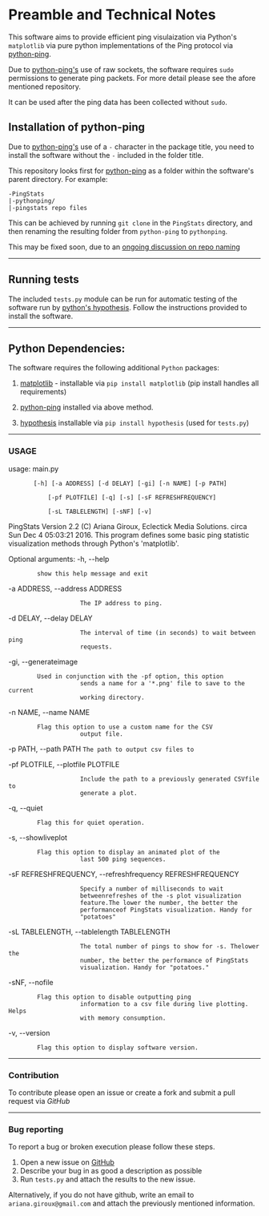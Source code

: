 # Preamble and Technical Notes

This software aims to provide efficient ping visulaization via Python's
`matplotlib` via pure python implementations of the Ping protocol via
[python-ping](https://github.com/l4m3rx/python-ping).

Due to [python-ping's](https://github.com/l4m3rx/python-ping) use of raw
sockets, the software requires `sudo` permissions to generate ping packets. For
more detail please see the afore mentioned repository.

It can be used after the ping data has been collected without `sudo`.

## Installation of python-ping

Due to [python-ping's](https://github.com/l4m3rx/python-ping) use of a `-`
character in the package title, you need to install the software without the
`-` included in the folder title. 

This repository looks first for [python-ping](https://github.com/l4m3rx/python-ping) as a folder within the software's parent directory. For example:

```
-PingStats
|-pythonping/
|-pingstats repo files
```

This can be achieved by running `git clone` in the `PingStats` directory, and then renaming the resulting folder from `python-ping` to `pythonping`. 

This may be fixed soon, due to an [ongoing discussion on repo
naming](https://github.com/l4m3rx/python-ping/issues/23)

---

## Running tests

The included `tests.py` module can be run for automatic testing of the
software run by [python's
hypothesis](https://github.com/HypothesisWorks/hypothesis-python). Follow the
instructions provided to install the software.

--- 

## Python Dependencies:

The software requires the following additional `Python` packages:

1. [matplotlib](http://matplotlib.org/) - installable via `pip install matplotlib` (pip install handles all requirements)

2. [python-ping](https://github.com/l4m3rx/python-ping) installed via above method.

3. [hypothesis](https://github.com/HypothesisWorks/hypothesis-python) installable via `pip install hypothesis` (used for `tests.py`)


---

### USAGE


usage: main.py

	       [-h] [-a ADDRESS] [-d DELAY] [-gi] [-n NAME] [-p PATH]

               [-pf PLOTFILE] [-q] [-s] [-sF REFRESHFREQUENCY]

               [-sL TABLELENGTH] [-sNF] [-v]

PingStats Version 2.2 (C) Ariana Giroux, Eclectick Media Solutions. circa Sun
Dec 4 05:03:21 2016. This program defines some basic ping statistic
visualization methods through Python's 'matplotlib'.

Optional arguments:
  -h, --help            
  
  			show this help message and exit

  -a ADDRESS, --address ADDRESS

                        The IP address to ping.

  -d DELAY, --delay DELAY

                        The interval of time (in seconds) to wait between ping
                        requests.

  -gi, --generateimage 

			Used in conjunction with the -pf option, this option
                        sends a name for a '*.png' file to save to the current
                        working directory.

  -n NAME, --name NAME  

			Flag this option to use a custom name for the CSV
                        output file.

  -p PATH, --path PATH  `The path to output csv files to`

  -pf PLOTFILE, --plotfile PLOTFILE

                        Include the path to a previously generated CSVfile to
                        generate a plot.

  -q, --quiet           
  
  			Flag this for quiet operation.

  -s, --showliveplot    

			Flag this option to display an animated plot of the
                        last 500 ping sequences.

  -sF REFRESHFREQUENCY, --refreshfrequency REFRESHFREQUENCY

                        Specify a number of milliseconds to wait
                        betweenrefreshes of the -s plot visualization
                        feature.The lower the number, the better the
                        performanceof PingStats visualization. Handy for
                        "potatoes"

  -sL TABLELENGTH, --tablelength TABLELENGTH

                        The total number of pings to show for -s. Thelower the
                        number, the better the performance of PingStats
                        visualization. Handy for "potatoes."

  -sNF, --nofile        

			Flag this option to disable outputting ping
                        information to a csv file during live plotting. Helps
                        with memory consumption.

  -v, --version         
  
  			Flag this option to display software version.


---

### Contribution

To contribute please open an issue or create a fork and submit a pull request via *GitHub*

---

### Bug reporting

To report a bug or broken execution please follow these steps.

1. Open a new issue on
   [GitHub](https://github.com/EclectickMedia/PingStats/issues)
2. Describe your bug in as good a description as possible
3. Run `tests.py` and attach the results to the new issue.

Alternatively, if you do not have github, write an email to
`ariana.giroux@gmail.com` and attach the previously mentioned
information.

